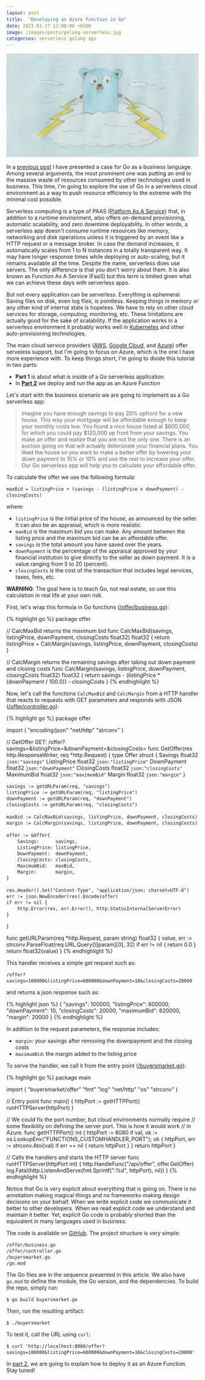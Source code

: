```yaml
---
layout: post
title:  "Developing an Azure Function in Go"
date: 2021-01-17 12:00:00 +0200
image: /images/posts/golang-serverless.jpg
categories: serverless golang api
---
```


![Golang Serverless](/images/posts/golang-serverless.jpg)

In a [previous post](/2020/12/go-business-language.html) I have presented a case for Go as a business language. Among several arguments, the most prominent one was putting an end to the massive waste of resources consumed by other technologies used in business. This time, I'm going to explore the use of Go in a serverless cloud environment as a way to push resource efficiency to the extreme with the minimal cost possible.

<!-- more -->

Serverless computing is a type of PAAS ([Platform As A Service](https://en.wikipedia.org/wiki/Platform_as_a_service)) that, in addition to a runtime environment, also offers on-demand provisioning, automatic scalability, and zero downtime deployability. In other words, a serverless app doesn't consume runtime resources like memory, networking and disk operations unless it is triggered by an event like a HTTP request or a message broker. In case the demand increases, it automatically scales from 1 to N instances in a totally transparent way. It may have longer response times while deploying or auto-scaling, but it remains available all the time. Despite the name, serverless does use servers. The only difference is that you don't worry about them. It is also known as Function As A Service (FaaS) but this term is limited given what we can achieve these days with serverless apps.

But not every application can be serverless. Everything is ephemeral. Saving files on disk, even log files, is pointless. Keeping things in memory or any other kind of internal state is hopeless. We have to rely on other cloud services for storage, computing, monitoring, etc. These limitations are actually good for the sake of scalability. If the application works in a serverless environment it probably works well in [Kubernetes](https://kubernetes.io) and other auto-provisioning technologies.

The main cloud service providers ([AWS](https://aws.amazon.com/lambda/), [Google Cloud](https://cloud.google.com/functions), and [Azure](https://azure.microsoft.com/en-us/services/functions/)) offer serveless support, but I'm going to focus on Azure, which is the one I have more experience with. To keep things short, I'm going to divide this tutorial in two parts:

- **Part 1** is about what is inside of a Go serverless application
- In [**Part 2**](/2021/01/azure-function-golang-2.html) we deploy and run the app as an Azure Function

Let's start with the business scenario we are going to implement as a Go serverless app:

> Imagine you have enough savings to pay 20% upfront for a new house. This way your mortgage will be affordable enough to keep your monthly costs low. You found a nice house listed at $600,000, for which you could pay $120,000 up front from your savings. You make an offer and realize that you are not the only one. There is an auction going on that will actually deteriorate your financial plans. You liked the house so you want to make a better offer by lowering your down payment to 15% or 10% and use the rest to increase your offer. Our Go serverless app will help you to calculate your affordable offer.

To calculate the offer we use the following formula:

    maxBid = listingPrice + (savings - (listingPrice x downPayment) - closingCosts)

where:

- `listingPrice` is the initial price of the house, as announced by the seller. It can also be an appraisal, which is more realistic.
- `maxBid` is the maximum bid you can make. Any amount between the listing price and the maximum bid can be an affordable offer.
- `savings` is the total amount you have saved over the years.
- `downPayment` is the percentage of the appraisal approved by your financial institution to give directly to the seller as down payment. It is a value ranging from 5 to 20 (percent).
- `closingCosts` is the cost of the transaction that includes legal services, taxes, fees, etc.

**WARNING**: The goal here is to teach Go, not real estate, so use this calculation in real life at your own risk.

First, let's wrap this formula in Go functions ([/offer/business.go](https://github.com/htmfilho/blog-examples/blob/main/azure/function/offer/business.go)):

{% highlight go %}
package offer

// CalcMaxBid returns the maximum bid
func CalcMaxBid(savings, listingPrice, downPayment, closingCosts float32) float32 {
    return listingPrice + CalcMargin(savings, listingPrice, downPayment, closingCosts)
}

// CalcMargin returns the remaining savings after taking out down payment and closing costs
func CalcMargin(savings, listingPrice, downPayment, closingCosts float32) float32 {
    return savings - (listingPrice * (downPayment / 100.0)) - closingCosts
}
{% endhighlight %}

Now, let's call the functions `CalcMaxBid` and `CalcMargin` from a HTTP handler that reacts to requests with GET parameters and responds with JSON ([/offer/controller.go](https://github.com/htmfilho/blog-examples/blob/main/azure/function/offer/controller.go)):

{% highlight go %}
package offer

import (
    "encoding/json"
    "net/http"
    "strconv"
)

// GetOffer GET: /offer?savings=&listingPrice=&downPayment=&closingCosts=
func GetOffer(res http.ResponseWriter, req *http.Request) {
    type Offer struct {
        Savings      float32 `json:"savings"`
        ListingPrice float32 `json:"listingPrice"`
        DownPayment  float32 `json:"downPayment"`
        ClosingCosts float32 `json:"closingCosts"`
        MaximumBid   float32 `json:"maximumBid"`
        Margin       float32 `json:"margin"`
    }

    savings := getURLParam(req, "savings")
    listingPrice := getURLParam(req, "listingPrice")
    downPayment := getURLParam(req, "downPayment")
    closingCosts := getURLParam(req, "closingCosts")

    maxBid := CalcMaxBid(savings, listingPrice, downPayment, closingCosts)
    margin := CalcMargin(savings, listingPrice, downPayment, closingCosts)

    offer := &Offer{
        Savings:      savings,
        ListingPrice: listingPrice,
        DownPayment:  downPayment,
        ClosingCosts: closingCosts,
        MaximumBid:   maxBid,
        Margin:       margin,
    }

    res.Header().Set("Content-Type", "application/json; charset=UTF-8")
    err := json.NewEncoder(res).Encode(offer)
    if err != nil {
        http.Error(res, err.Error(), http.StatusInternalServerError)
    }
}

func getURLParam(req *http.Request, param string) float32 {
    value, err := strconv.ParseFloat(req.URL.Query()[param][0], 32)
    if err != nil {
        return 0.0
    }
    return float32(value)
}
{% endhighlight %}

This handler receives a simple get request such as:

    /offer?savings=100000&listingPrice=600000&downPayment=10&closingCosts=20000

and returns a json response such as:

{% highlight json %}
{
    "savings": 100000,
    "listingPrice": 600000,
    "downPayment": 10,
    "closingCosts": 20000,
    "maximumBid": 620000,
    "margin": 20000
}
{% endhighlight %}

In addition to the request parameters, the response includes:

 - `margin`: your savings after removing the downpayment and the closing costs
 - `maximumBid`: the margin added to the listing price

To serve the handler, we call it from the entry point ([/buyersmarket.go](https://github.com/htmfilho/blog-examples/blob/main/azure/function/buyersmarket.go)):

{% highlight go %}
package main

import (
    "buyersmarket/offer"
    "fmt"
    "log"
    "net/http"
    "os"
    "strconv"
)

// Entry point
func main() {
    httpPort := getHTTPPort()
    runHTTPServer(httpPort)
}

// We could fix the port number, but cloud environments normally require
// some flexibility on defining the server port. This is how it would work
// in Azure.
func getHTTPPort() int {
    httpPort := 8080
    if val, ok := os.LookupEnv("FUNCTIONS_CUSTOMHANDLER_PORT"); ok {
        httpPort, err := strconv.Atoi(val)
        if err == nil {
            return httpPort
        }
    }
    return httpPort
}

// Calls the handlers and starts the HTTP server
func runHTTPServer(httpPort int) {
    http.HandleFunc("/api/offer", offer.GetOffer)
    log.Fatal(http.ListenAndServe(fmt.Sprintf(":%d", httpPort), nil))
}
{% endhighlight %}

Notice that Go is very explicit about everything that is going on. There is no annotation making magical things and no frameworks making design decisions on your behalf. When we write explicit code we communicate it better to other developers. When we read explicit code we understand and maintain it better. Yet, explicit Go code is probably shorted than the equivalent in many languages used in business.

The code is available on [GitHub](https://github.com/htmfilho/blog-examples/tree/main/azure/function). The project structure is very simple:

    /offer/business.go
    /offer/controller.go
    /buyersmarket.go
    /go.mod

The Go files are in the sequence presented in this article. We also have `go.mod` to define the module, the Go version, and the dependencies. To build the repo, simply run:

    $ go build buyersmarket.go

Then, run the resulting artifact:

    $ ./buyersmarket

To test it, call the URL using `curl`:

    $ curl 'http://localhost:8080/offer?savings=100000&listingPrice=600000&downPayment=10&closingCosts=20000'

In [part 2](/2021/01/azure-function-golang-2.html), we are going to explain how to deploy it as an Azure Function. Stay tuned!